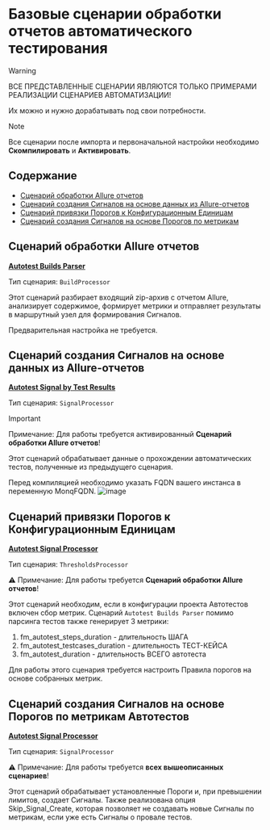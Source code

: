 # Базовые сценарии обработки отчетов автоматического тестирования

> [!WARNING]
> ВСЕ ПРЕДСТАВЛЕННЫЕ СЦЕНАРИИ ЯВЛЯЮТСЯ ТОЛЬКО ПРИМЕРАМИ РЕАЛИЗАЦИИ СЦЕНАРИЕВ АВТОМАТИЗАЦИИ! 
>
> Их можно и нужно дорабатывать под свои потребности. 

> [!NOTE]
> Все сценарии после импорта и первоначальной настройки необходимо **Скомпилировать** и **Активировать**.

## Содержание

- [Сценарий обработки Allure отчетов](#сценарий-обработки-allure-отчетов)
- [Сценарий создания Сигналов на основе данных из Allure-отчетов](#сценарий-создания-сигналов-на-основе-данных-из-allure-отчетов)
- [Сценарий привязки Порогов к Конфигурационным Единицам](#сценарий-привязки-порогов-к-конфигурационным-единицам)
- [Сценарий создания Сигналов на основе Порогов по метрикам](#сценарий-создания-сигналов-на-основе-порогов-по-метрикам)

## Сценарий обработки Allure отчетов

[**Autotest Builds Parser**](./Autotest%20Builds%20Parser.txt)

Тип сценария: `BuildProcessor`

Этот сценарий разбирает входящий zip-архив с отчетом Allure, анализирует содержимое, формирует метрики и отправляет результаты в маршрутный узел для формирования Сигналов.

Предварительная настройка не требуется.

## Сценарий создания Сигналов на основе данных из Allure-отчетов

[**Autotest Signal by Test Results**](./Autotest%20Signal%20by%20Test%20Results.txt)

Тип сценария: `SignalProcessor`

> [!IMPORTANT]  
> Примечание: Для работы требуется активированный **Сценарий обработки Allure отчетов**!

Этот сценарий обрабатывает данные о прохождении автоматических тестов, полученные из предыдущего сценария.

Перед компиляцией необходимо указать FQDN вашего инстанса в переменную MonqFQDN.
![image](./img/01.png|width=400px)

## Сценарий привязки Порогов к Конфигурационным Единицам

[**Autotest Signal Processor**](./Autotest%20Bind%20Metrics%20to%20CIs.txt)

Тип сценария: `ThresholdsProcessor`

⚠️ Примечание: Для работы требуется **Сценарий обработки Allure отчетов**!

Этот сценарий необходим, если в конфигурации проекта Автотестов включен сбор метрик. Сценарий `Autotest Builds Parser` помимо парсинга тестов также генерирует 3 метрики:
1. fm_autotest_steps_duration - длительность ШАГА
2. fm_autotest_testcases_duration - длительность ТЕСТ-КЕЙСА
3. fm_autotest_duration - длительность ВСЕГО автотеста

Для работы этого сценария требуется настроить Правила порогов на основе собранных метрик.

## Сценарий создания Сигналов на основе Порогов по метрикам Автотестов

[**Autotest Signal Processor**](./Autotest%20Bind%20Metrics%20to%20CIs.txt)

Тип сценария: `SignalProcessor`

⚠️ Примечание: Для работы требуется **всех вышеописанных сценариев**!

Этот сценарий обрабатывает установленные Пороги и, при превышении лимитов, создает Сигналы. Также реализована опция Skip_Signal_Create, которая позволяет не создавать новые Сигналы по метрикам, если уже есть Сигналы о провале тестов.
